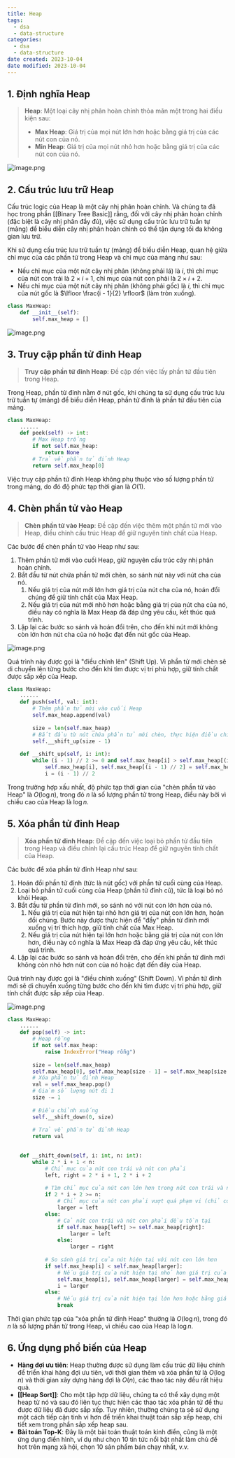 ```yaml
---
title: Heap
tags:
  - dsa
  - data-structure
categories:
  - dsa
  - data-structure
date created: 2023-10-04
date modified: 2023-10-04
---
```


## 1. Định nghĩa Heap

> **Heap**: Một loại cây nhị phân hoàn chỉnh thỏa mãn một trong hai điều kiện sau:
>
> - **Max Heap**: Giá trị của mọi nút lớn hơn hoặc bằng giá trị của các nút con của nó.
> - **Min Heap**: Giá trị của mọi nút nhỏ hơn hoặc bằng giá trị của các nút con của nó.

![image.png](https://raw.githubusercontent.com/vanhung4499/images/master/snap/20230925152102.png)

## 2. Cấu trúc lưu trữ Heap

Cấu trúc logic của Heap là một cây nhị phân hoàn chỉnh. Và chúng ta đã học trong phần [[Binary Tree Basic]] rằng, đối với cây nhị phân hoàn chỉnh (đặc biệt là cây nhị phân đầy đủ), việc sử dụng cấu trúc lưu trữ tuần tự (mảng) để biểu diễn cây nhị phân hoàn chỉnh có thể tận dụng tối đa không gian lưu trữ.

Khi sử dụng cấu trúc lưu trữ tuần tự (mảng) để biểu diễn Heap, quan hệ giữa chỉ mục của các phần tử trong Heap và chỉ mục của mảng như sau:

- Nếu chỉ mục của một nút cây nhị phân (không phải lá) là $i$, thì chỉ mục của nút con trái là $2 \times i + 1$, chỉ mục của nút con phải là $2 \times i + 2$.
- Nếu chỉ mục của một nút cây nhị phân (không phải gốc) là $i$, thì chỉ mục của nút gốc là $\lfloor \frac{i - 1}{2} \rfloor$ (làm tròn xuống).

```python
class MaxHeap:
    def __init__(self):
        self.max_heap = []
```

![image.png](https://raw.githubusercontent.com/vanhung4499/images/master/snap/20230925152208.png)

## 3. Truy cập phần tử đỉnh Heap

> **Truy cập phần tử đỉnh Heap**: Đề cập đến việc lấy phần tử đầu tiên trong Heap.

Trong Heap, phần tử đỉnh nằm ở nút gốc, khi chúng ta sử dụng cấu trúc lưu trữ tuần tự (mảng) để biểu diễn Heap, phần tử đỉnh là phần tử đầu tiên của mảng.

```python
class MaxHeap:
    ......
    def peek(self) -> int:
        # Max Heap trống
        if not self.max_heap:
            return None
        # Trả về phần tử đỉnh Heap
        return self.max_heap[0]
```

Việc truy cập phần tử đỉnh Heap không phụ thuộc vào số lượng phần tử trong mảng, do đó độ phức tạp thời gian là $O(1)$.

## 4. Chèn phần tử vào Heap

> **Chèn phần tử vào Heap**: Đề cập đến việc thêm một phần tử mới vào Heap, điều chỉnh cấu trúc Heap để giữ nguyên tính chất của Heap.

Các bước để chèn phần tử vào Heap như sau:

1. Thêm phần tử mới vào cuối Heap, giữ nguyên cấu trúc cây nhị phân hoàn chỉnh.
2. Bắt đầu từ nút chứa phần tử mới chèn, so sánh nút này với nút cha của nó.
   1. Nếu giá trị của nút mới lớn hơn giá trị của nút cha của nó, hoán đổi chúng để giữ tính chất của Max Heap.
   2. Nếu giá trị của nút mới nhỏ hơn hoặc bằng giá trị của nút cha của nó, điều này có nghĩa là Max Heap đã đáp ứng yêu cầu, kết thúc quá trình.
3. Lặp lại các bước so sánh và hoán đổi trên, cho đến khi nút mới không còn lớn hơn nút cha của nó hoặc đạt đến nút gốc của Heap.

![image.png](https://raw.githubusercontent.com/vanhung4499/images/master/snap/20230925152255.png)

Quá trình này được gọi là "điều chỉnh lên" (Shift Up). Vì phần tử mới chèn sẽ di chuyển lên từng bước cho đến khi tìm được vị trí phù hợp, giữ tính chất được sắp xếp của Heap.

```python
class MaxHeap:
    ......
    def push(self, val: int):
        # Thêm phần tử mới vào cuối Heap
        self.max_heap.append(val)
        
        size = len(self.max_heap)
        # Bắt đầu từ nút chứa phần tử mới chèn, thực hiện điều chỉnh lên
        self.__shift_up(size - 1)
        
    def __shift_up(self, i: int):
        while (i - 1) // 2 >= 0 and self.max_heap[i] > self.max_heap[(i - 1) // 2]:
            self.max_heap[i], self.max_heap[(i - 1) // 2] = self.max_heap[(i - 1) // 2], self.max_heap[i]
            i = (i - 1) // 2
```

Trong trường hợp xấu nhất, độ phức tạp thời gian của "chèn phần tử vào Heap" là $O(\log n)$, trong đó $n$ là số lượng phần tử trong Heap, điều này bởi vì chiều cao của Heap là $\log n$.

## 5. Xóa phần tử đỉnh Heap

> **Xóa phần tử đỉnh Heap**: Đề cập đến việc loại bỏ phần tử đầu tiên trong Heap và điều chỉnh lại cấu trúc Heap để giữ nguyên tính chất của Heap.

Các bước để xóa phần tử đỉnh Heap như sau:

1. Hoán đổi phần tử đỉnh (tức là nút gốc) với phần tử cuối cùng của Heap.
2. Loại bỏ phần tử cuối cùng của Heap (phần tử đỉnh cũ), tức là loại bỏ nó khỏi Heap.
3. Bắt đầu từ phần tử đỉnh mới, so sánh nó với nút con lớn hơn của nó.
   1. Nếu giá trị của nút hiện tại nhỏ hơn giá trị của nút con lớn hơn, hoán đổi chúng. Bước này được thực hiện để "đẩy" phần tử đỉnh mới xuống vị trí thích hợp, giữ tính chất của Max Heap.
   2. Nếu giá trị của nút hiện tại lớn hơn hoặc bằng giá trị của nút con lớn hơn, điều này có nghĩa là Max Heap đã đáp ứng yêu cầu, kết thúc quá trình.
4. Lặp lại các bước so sánh và hoán đổi trên, cho đến khi phần tử đỉnh mới không còn nhỏ hơn nút con của nó hoặc đạt đến đáy của Heap.

Quá trình này được gọi là "điều chỉnh xuống" (Shift Down). Vì phần tử đỉnh mới sẽ di chuyển xuống từng bước cho đến khi tìm được vị trí phù hợp, giữ tính chất được sắp xếp của Heap.

![image.png](https://raw.githubusercontent.com/vanhung4499/images/master/snap/20230925152540.png)

```python
class MaxHeap:
    ......        
    def pop(self) -> int:
        # Heap rỗng
        if not self.max_heap:
            raise IndexError("Heap rỗng")
        
        size = len(self.max_heap)
        self.max_heap[0], self.max_heap[size - 1] = self.max_heap[size - 1], self.max_heap[0]
        # Xóa phần tử đỉnh Heap
        val = self.max_heap.pop()
        # Giảm số lượng nút đi 1
        size -= 1 
        
        # Điều chỉnh xuống
        self.__shift_down(0, size)
        
        # Trả về phần tử đỉnh Heap
        return val

    
    def __shift_down(self, i: int, n: int):
        while 2 * i + 1 < n:
            # Chỉ mục của nút con trái và nút con phải
            left, right = 2 * i + 1, 2 * i + 2
            
            # Tìm chỉ mục của nút con lớn hơn trong nút con trái và nút con phải
            if 2 * i + 2 >= n:
                # Chỉ mục của nút con phải vượt quá phạm vi (chỉ có nút con trái)
                larger = left
            else:
                # Cả nút con trái và nút con phải đều tồn tại
                if self.max_heap[left] >= self.max_heap[right]:
                    larger = left
                else:
                    larger = right
            
            # So sánh giá trị của nút hiện tại với nút con lớn hơn
            if self.max_heap[i] < self.max_heap[larger]:
                # Nếu giá trị của nút hiện tại nhỏ hơn giá trị của nút con lớn hơn, hoán đổi chúng
                self.max_heap[i], self.max_heap[larger] = self.max_heap[larger], self.max_heap[i]
                i = larger
            else:
                # Nếu giá trị của nút hiện tại lớn hơn hoặc bằng giá trị của nút con lớn hơn, kết thúc quá trình
                break
```

Thời gian phức tạp của "xóa phần tử đỉnh Heap" thường là $O(\log n)$, trong đó $n$ là số lượng phần tử trong Heap, vì chiều cao của Heap là $\log n$.

## 6. Ứng dụng phổ biến của Heap

- **Hàng đợi ưu tiên**: Heap thường được sử dụng làm cấu trúc dữ liệu chính để triển khai hàng đợi ưu tiên, với thời gian thêm và xóa phần tử là $O(\log n)$ và thời gian xây dựng hàng đợi là $O(n)$, các thao tác này đều rất hiệu quả.
- **[[Heap Sort]]**: Cho một tập hợp dữ liệu, chúng ta có thể xây dựng một heap từ nó và sau đó liên tục thực hiện các thao tác xóa phần tử để thu được dữ liệu đã được sắp xếp. Tuy nhiên, thường chúng ta sẽ sử dụng một cách tiếp cận tinh vi hơn để triển khai thuật toán sắp xếp heap, chi tiết xem trong phần sắp xếp heap sau.
- **Bài toán Top-K**: Đây là một bài toán thuật toán kinh điển, cũng là một ứng dụng điển hình, ví dụ như chọn 10 tin tức nổi bật nhất làm chủ đề hot trên mạng xã hội, chọn 10 sản phẩm bán chạy nhất, v.v.
